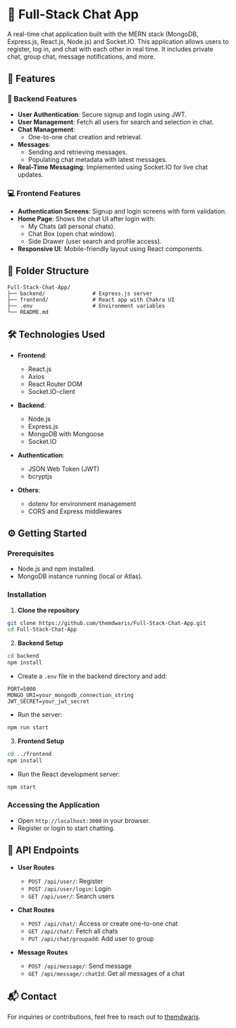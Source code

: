 # 💬 Full-Stack Chat App

A real-time chat application built with the MERN stack (MongoDB, Express.js, React.js, Node.js) and Socket.IO. This application allows users to register, log in, and chat with each other in real time. It includes private chat, group chat, message notifications, and more.

## 🌟 Features

### 🔧 Backend Features

- **User Authentication**: Secure signup and login using JWT.
- **User Management**: Fetch all users for search and selection in chat.
- **Chat Management**:
  - One-to-one chat creation and retrieval.
- **Messages**:
  - Sending and retrieving messages.
  - Populating chat metadata with latest messages.
- **Real-Time Messaging**: Implemented using Socket.IO for live chat updates.

### 💻 Frontend Features

- **Authentication Screens**: Signup and login screens with form validation.
- **Home Page**: Shows the chat UI after login with:
  - My Chats (all personal chats).
  - Chat Box (open chat window).
  - Side Drawer (user search and profile access).
- **Responsive UI**: Mobile-friendly layout using React components.

## 📁 Folder Structure

```
Full-Stack-Chat-App/
├── backend/               # Express.js server
├── frontend/              # React app with Chakra UI
├── .env                   # Environment variables
└── README.md
```

## 🛠️ Technologies Used

- **Frontend**:
  - React.js
  - Axios
  - React Router DOM
  - Socket.IO-client

- **Backend**:
  - Node.js
  - Express.js
  - MongoDB with Mongoose
  - Socket.IO

- **Authentication**:
  - JSON Web Token (JWT)
  - bcryptjs

- **Others**:
  - dotenv for environment management
  - CORS and Express middlewares

## ⚙️ Getting Started

### Prerequisites

- Node.js and npm installed.
- MongoDB instance running (local or Atlas).

### Installation

1. **Clone the repository**

```bash
git clone https://github.com/themdwaris/Full-Stack-Chat-App.git
cd Full-Stack-Chat-App
```

2. **Backend Setup**

```bash
cd backend
npm install
```

- Create a `.env` file in the backend directory and add:

```env
PORT=5000
MONGO_URI=your_mongodb_connection_string
JWT_SECRET=your_jwt_secret
```

- Run the server:

```bash
npm run start
```

3. **Frontend Setup**

```bash
cd ../frontend
npm install
```

- Run the React development server:

```bash
npm start
```

### Accessing the Application

- Open `http://localhost:3000` in your browser.
- Register or login to start chatting.

## 🔐 API Endpoints

- **User Routes**
  - `POST /api/user/`: Register
  - `POST /api/user/login`: Login
  - `GET /api/user/`: Search users

- **Chat Routes**
  - `POST /api/chat/`: Access or create one-to-one chat
  - `GET /api/chat/`: Fetch all chats
  - `PUT /api/chat/groupadd`: Add user to group

- **Message Routes**
  - `POST /api/message/`: Send message
  - `GET /api/message/:chatId`: Get all messages of a chat

## 📬 Contact

For inquiries or contributions, feel free to reach out to [themdwaris](https://github.com/themdwaris).

